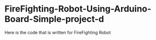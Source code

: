 # FireFighting-Robot-Using-Arduino-Board-Simple-project-d
Here is the code that is written for FireFighting Robot 
